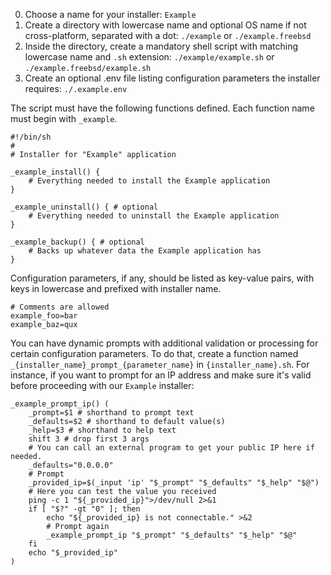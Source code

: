 0. Choose a name for your installer: `Example`
1. Create a directory with lowercase name and optional OS name if not cross-platform, separated with a dot: `./example` or `./example.freebsd`
2. Inside the directory, create a mandatory shell script with matching lowercase name and `.sh` extension: `./example/example.sh` or `./example.freebsd/example.sh`
3. Create an optional .env file listing configuration parameters the installer requires: `./.example.env`

The script must have the following functions defined. Each function name must begin with `_example`.

```
#!/bin/sh
#
# Installer for "Example" application

_example_install() {
    # Everything needed to install the Example application
}

_example_uninstall() { # optional
    # Everything needed to uninstall the Example application
}

_example_backup() { # optional
    # Backs up whatever data the Example application has
}
```

Configuration parameters, if any, should be listed as key-value pairs, with keys in lowercase and prefixed with installer name.

```
# Comments are allowed
example_foo=bar
example_baz=qux
```

You can have dynamic prompts with additional validation or processing for certain configuration parameters. To do that, create a function named `_{installer_name}_prompt_{parameter_name}` in `{installer_name}.sh`. For instance, if you want to prompt for an IP address and make sure it's valid before proceeding with our `Example` installer:

```
_example_prompt_ip() (
    _prompt=$1 # shorthand to prompt text
    _defaults=$2 # shorthand to default value(s)
    _help=$3 # shorthand to help text
    shift 3 # drop first 3 args
    # You can call an external program to get your public IP here if needed.
    _defaults="0.0.0.0"
    # Prompt
    _provided_ip=$(_input 'ip' "$_prompt" "$_defaults" "$_help" "$@")
    # Here you can test the value you received
    ping -c 1 "${_provided_ip}">/dev/null 2>&1
    if [ "$?" -gt "0" ]; then
        echo "${_provided_ip} is not connectable." >&2
        # Prompt again
        _example_prompt_ip "$_prompt" "$_defaults" "$_help" "$@"
    fi
    echo "$_provided_ip"
)
```
